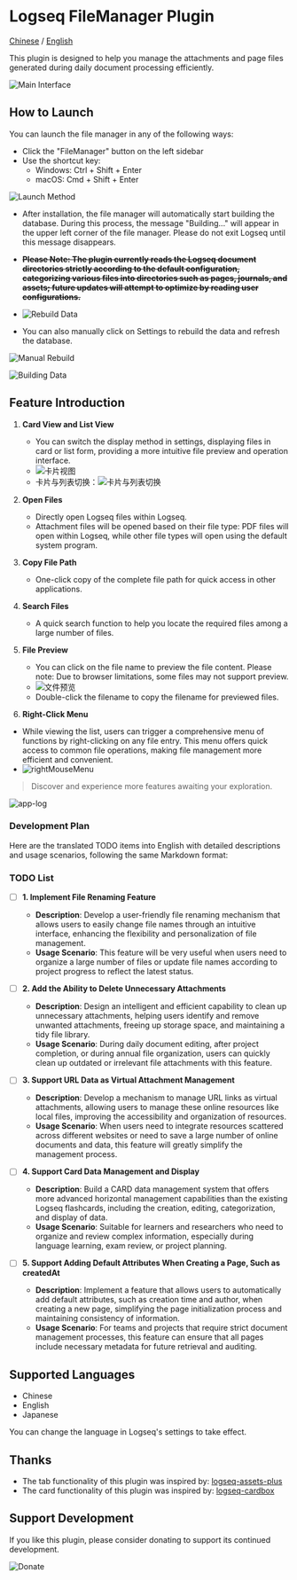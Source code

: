 
# Logseq FileManager Plugin

[Chinese](README_CN.md) / [English](README.md)

This plugin is designed to help you manage the attachments and page files generated during daily document processing efficiently.

![Main Interface](./images/app-main-en.png)

## How to Launch
You can launch the file manager in any of the following ways:
- Click the "FileManager" button on the left sidebar
- Use the shortcut key:
  - Windows: Ctrl + Shift + Enter
  - macOS: Cmd + Shift + Enter

![Launch Method](./images/app-main-open.png)

- After installation, the file manager will automatically start building the database. During this process, the message "Building..." will appear in the upper left corner of the file manager. Please do not exit Logseq until this message disappears.
- ~~**Please Note: The plugin currently reads the Logseq document directories strictly according to the default configuration, categorizing various files into directories such as pages, journals, and assets; future updates will attempt to optimize by reading user configurations.**~~
- ![Rebuild Data](./images/app-build-en.png)

- You can also manually click on Settings to rebuild the data and refresh the database.

![Manual Rebuild](./images/app-rebuild-en.png)

![Building Data](./images/app-building-en.png)

## Feature Introduction

1. **Card View and List View**  
   - You can switch the display method in settings, displaying files in card or list form, providing a more intuitive file preview and operation interface.
   - ![卡片视图](./images/app-card-en.png)
   - 卡片与列表切换：![卡片与列表切换](./images/app-card-switch-en.png)

2. **Open Files**  
   - Directly open Logseq files within Logseq.
   - Attachment files will be opened based on their file type: PDF files will open within Logseq, while other file types will open using the default system program.

3. **Copy File Path**  
   - One-click copy of the complete file path for quick access in other applications.

4. **Search Files**  
   - A quick search function to help you locate the required files among a large number of files.

5. **File Preview**
   - You can click on the file name to preview the file content. Please note: Due to browser limitations, some files may not support preview.
   - ![文件预览](./images/app-preview.jpg)
   - Double-click the filename to copy the filename for previewed files.

6. **Right-Click Menu**
  - While viewing the list, users can trigger a comprehensive menu of functions by right-clicking on any file entry. This menu offers quick access to common file operations, making file management more efficient and convenient.
  - ![rightMouseMenu](./images/right-mouse-menu.png)
  
> Discover and experience more features awaiting your exploration.

![app-log](./images/app-log.png)

### Development Plan


Here are the translated TODO items into English with detailed descriptions and usage scenarios, following the same Markdown format:

### TODO List

- [ ] **1. Implement File Renaming Feature**
  - **Description**: Develop a user-friendly file renaming mechanism that allows users to easily change file names through an intuitive interface, enhancing the flexibility and personalization of file management.
  - **Usage Scenario**: This feature will be very useful when users need to organize a large number of files or update file names according to project progress to reflect the latest status.

- [ ] **2. Add the Ability to Delete Unnecessary Attachments**
  - **Description**: Design an intelligent and efficient capability to clean up unnecessary attachments, helping users identify and remove unwanted attachments, freeing up storage space, and maintaining a tidy file library.
  - **Usage Scenario**: During daily document editing, after project completion, or during annual file organization, users can quickly clean up outdated or irrelevant file attachments with this feature.

- [ ] **3. Support URL Data as Virtual Attachment Management**
  - **Description**: Develop a mechanism to manage URL links as virtual attachments, allowing users to manage these online resources like local files, improving the accessibility and organization of resources.
  - **Usage Scenario**: When users need to integrate resources scattered across different websites or need to save a large number of online documents and data, this feature will greatly simplify the management process.

- [ ] **4. Support Card Data Management and Display**
  - **Description**: Build a CARD data management system that offers more advanced horizontal management capabilities than the existing Logseq flashcards, including the creation, editing, categorization, and display of data.
  - **Usage Scenario**: Suitable for learners and researchers who need to organize and review complex information, especially during language learning, exam review, or project planning.

- [ ] **5. Support Adding Default Attributes When Creating a Page, Such as createdAt**
  - **Description**: Implement a feature that allows users to automatically add default attributes, such as creation time and author, when creating a new page, simplifying the page initialization process and maintaining consistency of information.
  - **Usage Scenario**: For teams and projects that require strict document management processes, this feature can ensure that all pages include necessary metadata for future retrieval and auditing.

## Supported Languages

- Chinese
- English
- Japanese

You can change the language in Logseq's settings to take effect.

## Thanks
- The tab functionality of this plugin was inspired by: [logseq-assets-plus](https://github.com/xyhp915/logseq-assets-plus)
- The card functionality of this plugin was inspired by: [logseq-cardbox](https://github.com/sosuisen/logseq-cardbox)

## Support Development

If you like this plugin, please consider donating to support its continued development.

![Donate](./images/WechatIMG9.jpg)
